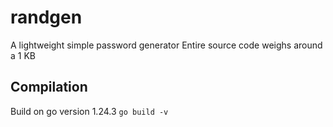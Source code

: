 # randgen
A lightweight simple password generator 
Entire source code weighs around a 1 KB 

## Compilation 
Build on go version 1.24.3
`go build -v`
